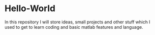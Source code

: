 # Hello-World
In this repository I will store ideas, small projects and other stuff which I used to get to learn coding and basic matlab features and language.
